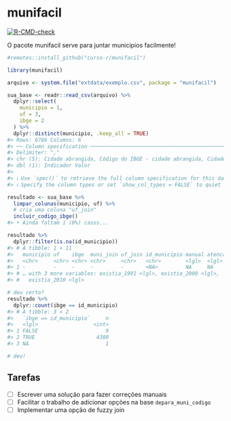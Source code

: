 
<!-- README.md is generated from README.Rmd. Please edit that file -->

# munifacil

<!-- badges: start -->

[![R-CMD-check](https://github.com/curso-r/munifacil/actions/workflows/check-standard.yaml/badge.svg)](https://github.com/curso-r/munifacil/actions/workflows/check-standard.yaml)

<!-- badges: end -->

O pacote munifacil serve para juntar municipios facilmente!

``` r
#remotes::install_github("curso-r/munifacil")

library(munifacil)

arquivo <- system.file("extdata/exemplo.csv", package = "munifacil")

sua_base <- readr::read_csv(arquivo) %>% 
  dplyr::select(
    municipio = 1, 
    uf = 3,
    ibge = 2
  ) %>% 
  dplyr::distinct(municipio, .keep_all = TRUE)
#> Rows: 6786 Columns: 6
#> ── Column specification ────────────────────────────────────────────────────────
#> Delimiter: ","
#> chr (5): Cidade abrangida, Código do IBGE - cidade abrangida, Cidade abrangi...
#> dbl (1): Indicador Valor
#> 
#> ℹ Use `spec()` to retrieve the full column specification for this data.
#> ℹ Specify the column types or set `show_col_types = FALSE` to quiet this message.

resultado <- sua_base %>% 
  limpar_colunas(municipio, uf) %>% 
  # cria uma coluna "uf_join"
  incluir_codigo_ibge()
#> • Ainda faltam 1 (0%) casos...

resultado %>% 
  dplyr::filter(is.na(id_municipio))
#> # A tibble: 1 × 11
#>   municipio uf    ibge  muni_join uf_join id_municipio manual atencao
#>   <chr>     <chr> <chr> <chr>     <chr>   <chr>        <lgl>  <lgl>  
#> 1 -         -     -     -         -       <NA>         NA     NA     
#> # … with 3 more variables: existia_1991 <lgl>, existia_2000 <lgl>,
#> #   existia_2010 <lgl>

# deu certo?
resultado %>% 
  dplyr::count(ibge == id_municipio)
#> # A tibble: 3 × 2
#>   `ibge == id_municipio`     n
#>   <lgl>                  <int>
#> 1 FALSE                      9
#> 2 TRUE                    4380
#> 3 NA                         1

# deu!
```

## Tarefas

-   [ ] Escrever uma solução para fazer correções manuais
-   [ ] Facilitar o trabalho de adicionar opções na base
    `depara_muni_codigo`
-   [ ] Implementar uma opção de fuzzy join

